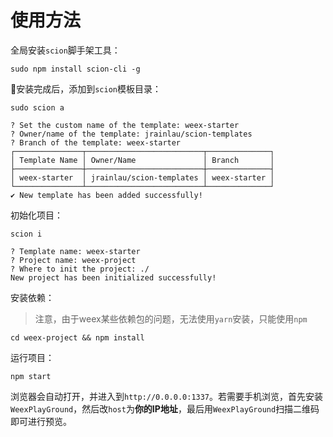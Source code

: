 # 使用方法
全局安装`scion`脚手架工具：
```
sudo npm install scion-cli -g
```

安装完成后，添加到`scion`模板目录：
```
sudo scion a

? Set the custom name of the template: weex-starter
? Owner/name of the template: jrainlau/scion-templates
? Branch of the template: weex-starter
┌───────────────┬──────────────────────────┬──────────────┐
│ Template Name │ Owner/Name               │ Branch       │
├───────────────┼──────────────────────────┼──────────────┤
│ weex-starter  │ jrainlau/scion-templates │ weex-starter │
└───────────────┴──────────────────────────┴──────────────┘
✔ New template has been added successfully!
```

初始化项目：
```
scion i

? Template name: weex-starter
? Project name: weex-project
? Where to init the project: ./
New project has been initialized successfully!
```

安装依赖：
> 注意，由于weex某些依赖包的问题，无法使用`yarn`安装，只能使用`npm`
```
cd weex-project && npm install
```

运行项目：
```
npm start
```

浏览器会自动打开，并进入到`http://0.0.0.0:1337`。若需要手机浏览，首先安装`WeexPlayGround`，然后改`host`为**你的IP地址**，最后用`WeexPlayGround`扫描二维码即可进行预览。